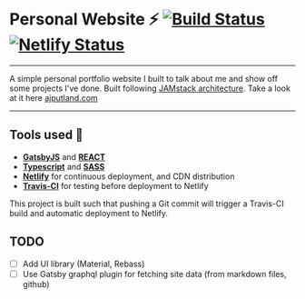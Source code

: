 # Personal Website ⚡️ [![Build Status](https://travis-ci.com/AJPutland/personal-website.svg?branch=master)](https://travis-ci.com/AJPutland/personal-website) [![Netlify Status](https://api.netlify.com/api/v1/badges/676815bc-9578-4898-a840-dff26afdff9b/deploy-status)](https://app.netlify.com/sites/unruffled-shirley-646910/deploys)
---
A simple personal portfolio website I built to talk about me and show off some projects I've done. Built following [JAMstack architecture](https://jamstack.org). Take a look at it here [ajputland.com](https://ajputland.com)

---

## Tools used 🔧

* [**GatsbyJS**](https://www.gatsbyjs.org/) and [
**REACT**](https://reactjs.org/)
* [**Typescript**](https://www.typescriptlang.org/) and [**SASS**](https://sass-lang.com/)
* [**Netlify**](https://www.netlify.com) for continuous deployment, and CDN distribution 
* [**Travis-CI**](https://travis-ci.org/) for testing before deployment to Netlify 

This project is built such that pushing a Git commit will trigger a Travis-CI build and automatic deployment to Netlify. 

## TODO
- [ ] Add UI library (Material, Rebass)
- [ ] Use Gatsby graphql plugin for fetching site data (from markdown files, github)
